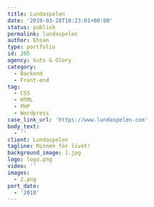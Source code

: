 ```yaml
---
title: Lundaspelen
date: '2019-03-28T10:23:01+00:00'
status: publish
permalink: lundaspelen
author: Ehsan
type: portfolio
id: 205
agency: Guts & Glory
category:
  - Backend
  - Front-end
tag:
  - CSS
  - HTML
  - PHP
  - Wordpress
case_link_url: 'https://www.lundaspelen.com'
body_text:
  - ''
client: Lundaspelen
tagline: Minnen för livet!
background_image: 1.jpg
logo: logo.png
video: ''
images:
  - 2.png
port_date:
  - '2018'
---
```


